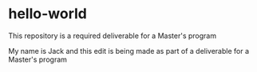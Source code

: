 # hello-world
This repository is a required deliverable for a Master's program

My name is Jack and this edit is being made as part of a deliverable for a Master's program
